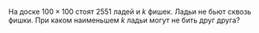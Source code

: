 На доске $100\times 100$ стоят 2551 ладей и $k$ фишек. Ладьи не бьют сквозь фишки. При каком наименьшем $k$ ладьи могут не бить друг друга?